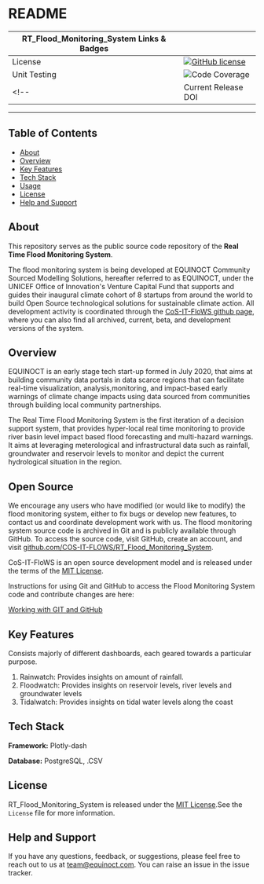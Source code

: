 # README

| RT_Flood_Monitoring_System Links & Badges              |                                                                             |
|------------------------|----------------------------------------------------------------------------------------------------------------------------------------------------------------------------------------------------------|
| License                | [![GitHub license](https://img.shields.io/badge/license-MIT-blue.svg)](https://raw.githubusercontent.com/UW-Hydro/VIC/master/LICENSE.txt)                                                              |
| Unit Testing           | ![Code Coverage](https://img.shields.io/badge/Code%20Coverage-81%25-success?style=flat)  |
<!-- | Current Release DOI    | [![DOI](https://zenodo.org/badge/7766/UW-Hydro/VIC.svg)](https://zenodo.org/badge/latestdoi/7766/UW-Hydro/VIC) | -->

----------

## Table of Contents

+ [About](#about)
+ [Overview](#overview)
+ [Key Features](#key-features)
+ [Tech Stack](#tech-stack)
+ [Usage](#usage)
+ [License](#license)
+ [Help and Support](#help-and-support)

## About

This repository serves as the public source code repository of the **Real Time Flood Monitoring System**.

The flood monitoring system is being developed at EQUINOCT Community Sourced Modelling Solutions, hereafter referred to as EQUINOCT, under the UNICEF Office of Innovation's Venture Capital Fund that supports and guides their inaugural climate cohort of 8 startups from around the world to build Open Source technological solutions for sustainable climate action.
All development activity is coordinated through the [CoS-IT-FloWS github page](https://github.com/COS-IT-FLOWS/RT_Flood_Monitoring_System), where you can also find all archived, current, beta, and development versions of the system.

## Overview

EQUINOCT is an early stage tech start-up formed in July 2020, that aims at building community data portals in data scarce regions that can facilitate real-time visualization, analysis,monitoring, and impact-based early warnings of climate change impacts using data sourced from communities through building local community partnerships.

The Real Time Flood Monitoring System is the first iteration of a decision support system, that provides hyper-local real time monitoring to provide river basin level impact based flood forecasting and multi-hazard warnings. It aims at leveraging meterological and infrastructural data such as rainfall, groundwater and reservoir levels to monitor and depict the current hydrological situation in the region.

## Open Source

We encourage any users who have modified (or would like to modify) the flood monitoring system, either to fix bugs or develop new features, to contact us and coordinate development work with us. The flood monitoring system source code is archived in Git and is publicly available through GitHub. To access the source code, visit GitHub, create an account, and visit [github.com/COS-IT-FLOWS/RT_Flood_Monitoring_System](https://github.com/COS-IT-FLOWS/RT_Flood_Monitoring_System).

CoS-IT-FloWS is an open source development model and is released under the terms of the [MIT License](./LICENSE).

Instructions for using Git and GitHub to access the Flood Monitoring System code and contribute changes are here:

[Working with GIT and GitHub](https://cos-it-flows-documentation.readthedocs.io/en/latest/UserGuide/)

## Key Features

Consists majorly of different dashboards, each geared towards a particular purpose.
1. Rainwatch: Provides insights on amount of rainfall.
2. Floodwatch: Provides insights on reservoir levels, river levels and groundwater levels
3. Tidalwatch: Provides insights on tidal water levels along the coast

## Tech Stack

**Framework:** Plotly-dash

**Database:** PostgreSQL, .CSV

## License

RT_Flood_Monitoring_System is released under the [MIT License](./LICENSE).See the `License` file for more information.

## Help and Support

If you have any questions, feedback, or suggestions, please feel free to reach out to us at <team@equinoct.com>. You can raise an issue in the issue tracker.

